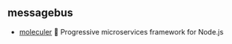 ## messagebus

- [moleculer](https://github.com/moleculerjs/moleculer) :rocket: Progressive microservices framework for Node.js